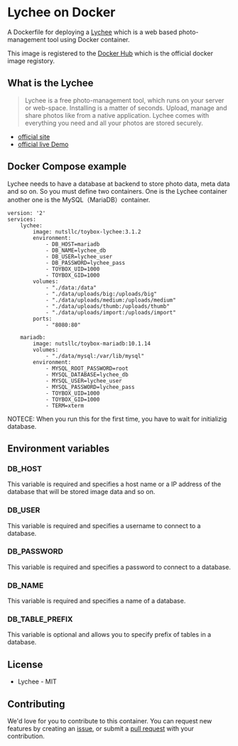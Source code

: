 # Lychee on Docker

A Dockerfile for deploying a [Lychee](https://lychee.electerious.com/) which is a web based photo-management tool using Docker container.

This image is registered to the [Docker Hub](https://hub.docker.com/r/nutsllc/toybox-lychee/) which is the official docker image registory.

## What is the Lychee

>Lychee is a free photo-management tool, which runs on your server or web-space. Installing is a matter of seconds. Upload, manage and share photos like from a native application. Lychee comes with everything you need and all your photos are stored securely.

* [official site](https://lychee.electerious.com/)
* [official live Demo](http://ld.electerious.com/)

## Docker Compose example

Lychee needs to have a database at backend to store photo data, meta data and so on. So you must define two containers. One is the Lychee container another one is the MySQL（MariaDB）container.

```
version: '2'
services:
    lychee:
	    image: nutsllc/toybox-lychee:3.1.2
        environment:
            - DB_HOST=mariadb
            - DB_NAME=lychee_db
            - DB_USER=lychee_user
            - DB_PASSWORD=lychee_pass
            - TOYBOX_UID=1000
            - TOYBOX_GID=1000
        volumes:
            - "./data:/data"
            - "./data/uploads/big:/uploads/big"
            - "./data/uploads/medium:/uploads/medium"
            - "./data/uploads/thumb:/uploads/thumb"
            - "./data/uploads/import:/uploads/import"
        ports:
            - "8080:80"
	
    mariadb:
        image: nutsllc/toybox-mariadb:10.1.14
        volumes:
            - "./data/mysql:/var/lib/mysql"
        environment:
            - MYSQL_ROOT_PASSWORD=root
            - MYSQL_DATABASE=lychee_db
            - MYSQL_USER=lychee_user
            - MYSQL_PASSWORD=lychee_pass
            - TOYBOX_UID=1000
            - TOYBOX_GID=1000
            - TERM=xterm
```

NOTECE: When you run this for the first time, you have to wait for initializig database.

## Environment variables

### DB_HOST

This variable is required and specifies a host name or a IP address of the database that will be stored image data and so on.

### DB_USER

This variable is required and specifies a username to connect to a database.

### DB_PASSWORD

This variable is required and specifies a password to connect to a database.

### DB_NAME

This variable is required and specifies a name of a database.

### DB_TABLE_PREFIX

This variable is optional and allows you to specify prefix of tables in a database.

## License

* Lychee - MIT

## Contributing

We'd love for you to contribute to this container. You can request new features by creating an [issue](https://github.com/nutsllc/toybox-lychee/issues), or submit a [pull request](https://github.com/nutsllc/toybox-lychee/pulls) with your contribution.